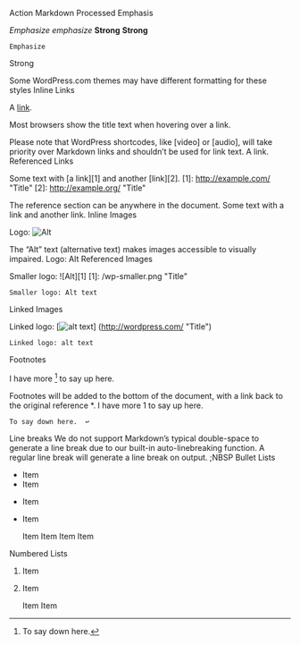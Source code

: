 Action	Markdown	Processed
Emphasis	

*Emphasize* _emphasize_
**Strong** __Strong__

	Emphasize
Strong

Some WordPress.com themes may have different formatting for these styles
Inline Links	

A [link](http://example.com "Title").

Most browsers show the title text when hovering over a link.

Please note that WordPress shortcodes, like [video] or [audio], will take priority over Markdown links and shouldn’t be used for link text.
	A link.
Referenced Links	

Some text with [a link][1] and
another [link][2].
[1]: http://example.com/ "Title"
[2]: http://example.org/ "Title"

The reference section can be anywhere in the document.
	Some text with a link and another link.
Inline Images	

Logo: ![Alt](/wp.png "Title")

The “Alt” text (alternative text) makes images accessible to visually impaired.
	Logo: Alt
Referenced Images	

Smaller logo: ![Alt][1]
[1]: /wp-smaller.png "Title"

	Smaller logo: Alt text
Linked Images	

Linked logo: [![alt text](/wp-smaller.png)]
(http://wordpress.com/ "Title")

	Linked logo: alt text
Footnotes 	

I have more [^1] to say up here.
[^1]: To say down here.

Footnotes will be added to the bottom of the document, with a link back to the original reference *.
	I have more 1 to say up here.

    To say down here.  ↩

Line breaks	We do not support Markdown’s typical double-space to generate a line break due to our built-in auto-linebreaking function. A regular line break will generate a line break on output. 	;NBSP
Bullet Lists	

* Item
* Item
- Item
- Item

	

    Item
    Item
    Item
    Item

Numbered Lists	

1. Item
2. Item

	

    Item
    Item

